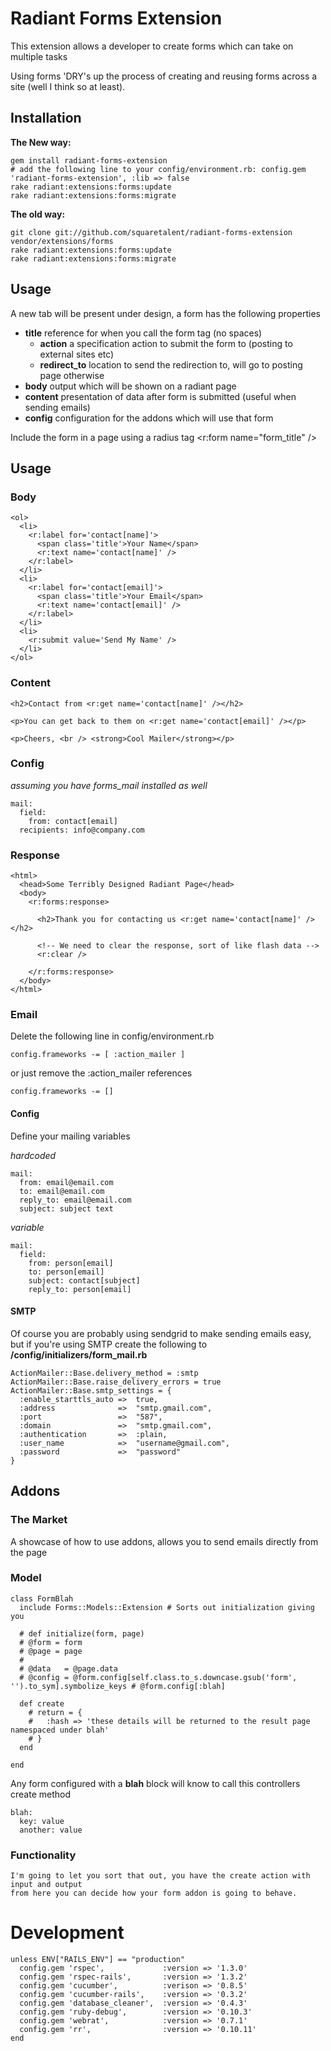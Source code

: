 # Radiant Forms Extension

This extension allows a developer to create forms which can take on multiple tasks

Using forms 'DRY's up the process of creating and reusing forms across a site (well I think so at least).

## Installation

   **The New way:**
    
    gem install radiant-forms-extension
    # add the following line to your config/environment.rb: config.gem 'radiant-forms-extension', :lib => false
    rake radiant:extensions:forms:update
    rake radiant:extensions:forms:migrate

   **The old way:**
    
    git clone git://github.com/squaretalent/radiant-forms-extension vendor/extensions/forms
    rake radiant:extensions:forms:update
    rake radiant:extensions:forms:migrate
    
  
## Usage
  
  A new tab will be present under design, a form has the following properties
    
  * **title** reference for when you call the form tag (no spaces)
    * **action** a specification action to submit the form to (posting to external sites etc)
    * **redirect_to** location to send the redirection to, will go to posting page otherwise
  * **body**  output which will be shown on a radiant page
  * **content** presentation of data after form is submitted (useful when sending emails)
  * **config** configuration for the addons which will use that form
    
  Include the form in a page using a radius tag
    <r:form name="form_title" />
      
## Usage

### Body
    
    <ol>
      <li>
        <r:label for='contact[name]'>
          <span class='title'>Your Name</span>
          <r:text name='contact[name]' />
        </r:label>
      </li>
      <li>
        <r:label for='contact[email]'>
          <span class='title'>Your Email</span>
          <r:text name='contact[email]' />
        </r:label>
      </li>
      <li>
        <r:submit value='Send My Name' />
      </li>
    </ol>
    
### Content
    
    <h2>Contact from <r:get name='contact[name]' /></h2>
    
    <p>You can get back to them on <r:get name='contact[email]' /></p>
    
    <p>Cheers, <br /> <strong>Cool Mailer</strong></p>
    
### Config
  
  *assuming you have forms_mail installed as well*
    
    mail:
      field:
        from: contact[email]
      recipients: info@company.com
      
### Response
    
    <html>
      <head>Some Terribly Designed Radiant Page</head>
      <body>
        <r:forms:response>
          
          <h2>Thank you for contacting us <r:get name='contact[name]' /></h2>
          
          <!-- We need to clear the response, sort of like flash data -->
          <r:clear />
          
        </r:forms:response>
      </body>
    </html>
    
### Email

Delete the following line in config/environment.rb

    config.frameworks -= [ :action_mailer ]
    
or just remove the :action_mailer references

    config.frameworks -= []


#### Config

Define your mailing variables 

_hardcoded_

    mail:
      from: email@email.com
      to: email@email.com
      reply_to: email@email.com      
      subject: subject text
      
_variable_
      
    mail:
      field:
        from: person[email]
        to: person[email]
        subject: contact[subject]
        reply_to: person[email]

#### SMTP

Of course you are probably using sendgrid to make sending emails easy, 
but if you're using SMTP create the following to **/config/initializers/form_mail.rb**

    ActionMailer::Base.delivery_method = :smtp
    ActionMailer::Base.raise_delivery_errors = true
    ActionMailer::Base.smtp_settings = {
      :enable_starttls_auto =>  true,
      :address              =>  "smtp.gmail.com",
      :port                 =>  "587",
      :domain               =>  "smtp.gmail.com",
      :authentication       =>  :plain,
      :user_name            =>  "username@gmail.com",
      :password             =>  "password"
    }

## Addons

### The Market

A showcase of how to use addons, allows you to send emails directly from the page

### Model

    class FormBlah
      include Forms::Models::Extension # Sorts out initialization giving you
      
      # def initialize(form, page)
      # @form = form
      # @page = page
      # 
      # @data   = @page.data
      # @config = @form.config[self.class.to_s.downcase.gsub('form', '').to_sym].symbolize_keys # @form.config[:blah]

      def create
        # return = {
        #   :hash => 'these details will be returned to the result page namespaced under blah'  
        # }
      end

    end

  Any form configured with a **blah** block will know to call this controllers create method

    blah:
      key: value
      another: value
      
### Functionality

    I'm going to let you sort that out, you have the create action with input and output
    from here you can decide how your form addon is going to behave.

# Development

    unless ENV["RAILS_ENV"] == "production"
      config.gem 'rspec',             :version => '1.3.0'
      config.gem 'rspec-rails',       :version => '1.3.2'
      config.gem 'cucumber',          :verison => '0.8.5'
      config.gem 'cucumber-rails',    :version => '0.3.2'
      config.gem 'database_cleaner',  :version => '0.4.3'
      config.gem 'ruby-debug',        :version => '0.10.3'
      config.gem 'webrat',            :version => '0.7.1'
      config.gem 'rr',                :version => '0.10.11'
    end